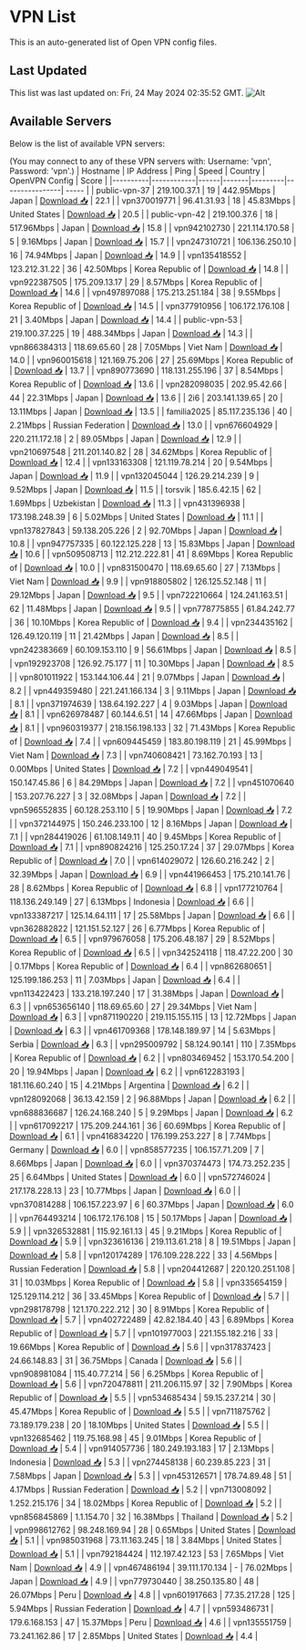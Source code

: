 # VPN List

This is an auto-generated list of Open VPN config files.

## Last Updated

This list was last updated on: Fri, 24 May 2024 02:35:52 GMT.
![Alt](https://repobeats.axiom.co/api/embed/186b98318ef1479477931607c1ad7d823f12451f.svg "Repobeats analytics image")

## Available Servers

Below is the list of available VPN servers:

(You may connect to any of these VPN servers with: Username: 'vpn', Password: 'vpn'.)
| Hostname | IP Address | Ping | Speed | Country | OpenVPN Config | Score |
|----------|------------|------|-------|---------|----------------| ----- |
| public-vpn-37 | 219.100.37.1 | 19 | 442.95Mbps | Japan | [Download 📥](./configs/server_0_JP.ovpn) | 22.1 |
| vpn370019771 | 96.41.31.93 | 18 | 45.83Mbps | United States | [Download 📥](./configs/server_1_US.ovpn) | 20.5 |
| public-vpn-42 | 219.100.37.6 | 18 | 517.96Mbps | Japan | [Download 📥](./configs/server_2_JP.ovpn) | 15.8 |
| vpn942102730 | 221.114.170.58 | 5 | 9.16Mbps | Japan | [Download 📥](./configs/server_3_JP.ovpn) | 15.7 |
| vpn247310721 | 106.136.250.10 | 16 | 74.94Mbps | Japan | [Download 📥](./configs/server_4_JP.ovpn) | 14.9 |
| vpn135418552 | 123.212.31.22 | 36 | 42.50Mbps | Korea Republic of | [Download 📥](./configs/server_5_KR.ovpn) | 14.8 |
| vpn922387505 | 175.209.13.17 | 29 | 8.57Mbps | Korea Republic of | [Download 📥](./configs/server_6_KR.ovpn) | 14.6 |
| vpn497897088 | 175.213.251.184 | 38 | 9.55Mbps | Korea Republic of | [Download 📥](./configs/server_7_KR.ovpn) | 14.5 |
| vpn377910956 | 106.172.176.108 | 21 | 3.40Mbps | Japan | [Download 📥](./configs/server_8_JP.ovpn) | 14.4 |
| public-vpn-53 | 219.100.37.225 | 19 | 488.34Mbps | Japan | [Download 📥](./configs/server_9_JP.ovpn) | 14.3 |
| vpn866384313 | 118.69.65.60 | 28 | 7.05Mbps | Viet Nam | [Download 📥](./configs/server_10_VN.ovpn) | 14.0 |
| vpn960015618 | 121.169.75.206 | 27 | 25.69Mbps | Korea Republic of | [Download 📥](./configs/server_11_KR.ovpn) | 13.7 |
| vpn890773690 | 118.131.255.196 | 37 | 8.54Mbps | Korea Republic of | [Download 📥](./configs/server_12_KR.ovpn) | 13.6 |
| vpn282098035 | 202.95.42.66 | 44 | 22.31Mbps | Japan | [Download 📥](./configs/server_13_JP.ovpn) | 13.6 |
| 2i6 | 203.141.139.65 | 20 | 13.11Mbps | Japan | [Download 📥](./configs/server_14_JP.ovpn) | 13.5 |
| familia2025 | 85.117.235.136 | 40 | 2.21Mbps | Russian Federation | [Download 📥](./configs/server_15_RU.ovpn) | 13.0 |
| vpn676604929 | 220.211.172.18 | 2 | 89.05Mbps | Japan | [Download 📥](./configs/server_16_JP.ovpn) | 12.9 |
| vpn210697548 | 211.201.140.82 | 28 | 34.62Mbps | Korea Republic of | [Download 📥](./configs/server_17_KR.ovpn) | 12.4 |
| vpn133163308 | 121.119.78.214 | 20 | 9.54Mbps | Japan | [Download 📥](./configs/server_18_JP.ovpn) | 11.9 |
| vpn132045044 | 126.29.214.239 | 9 | 9.52Mbps | Japan | [Download 📥](./configs/server_19_JP.ovpn) | 11.5 |
| torsvik | 185.6.42.15 | 62 | 1.69Mbps | Uzbekistan | [Download 📥](./configs/server_20_UZ.ovpn) | 11.3 |
| vpn431396938 | 173.198.248.39 | 6 | 5.02Mbps | United States | [Download 📥](./configs/server_21_US.ovpn) | 11.1 |
| vpn137827843 | 59.138.205.226 | 2 | 92.70Mbps | Japan | [Download 📥](./configs/server_22_JP.ovpn) | 10.8 |
| vpn947757335 | 60.122.125.228 | 13 | 15.83Mbps | Japan | [Download 📥](./configs/server_23_JP.ovpn) | 10.6 |
| vpn509508713 | 112.212.222.81 | 41 | 8.69Mbps | Korea Republic of | [Download 📥](./configs/server_24_KR.ovpn) | 10.0 |
| vpn831500470 | 118.69.65.60 | 27 | 7.13Mbps | Viet Nam | [Download 📥](./configs/server_25_VN.ovpn) | 9.9 |
| vpn918805802 | 126.125.52.148 | 11 | 29.12Mbps | Japan | [Download 📥](./configs/server_26_JP.ovpn) | 9.5 |
| vpn722210664 | 124.241.163.51 | 62 | 11.48Mbps | Japan | [Download 📥](./configs/server_27_JP.ovpn) | 9.5 |
| vpn778775855 | 61.84.242.77 | 36 | 10.10Mbps | Korea Republic of | [Download 📥](./configs/server_28_KR.ovpn) | 9.4 |
| vpn234435162 | 126.49.120.119 | 11 | 21.42Mbps | Japan | [Download 📥](./configs/server_29_JP.ovpn) | 8.5 |
| vpn242383669 | 60.109.153.110 | 9 | 56.61Mbps | Japan | [Download 📥](./configs/server_30_JP.ovpn) | 8.5 |
| vpn192923708 | 126.92.75.177 | 11 | 10.30Mbps | Japan | [Download 📥](./configs/server_31_JP.ovpn) | 8.5 |
| vpn801011922 | 153.144.106.44 | 21 | 9.07Mbps | Japan | [Download 📥](./configs/server_32_JP.ovpn) | 8.2 |
| vpn449359480 | 221.241.166.134 | 3 | 9.11Mbps | Japan | [Download 📥](./configs/server_33_JP.ovpn) | 8.1 |
| vpn371974639 | 138.64.192.227 | 4 | 9.03Mbps | Japan | [Download 📥](./configs/server_34_JP.ovpn) | 8.1 |
| vpn626978487 | 60.144.6.51 | 14 | 47.66Mbps | Japan | [Download 📥](./configs/server_35_JP.ovpn) | 8.1 |
| vpn960319377 | 218.156.198.133 | 32 | 71.43Mbps | Korea Republic of | [Download 📥](./configs/server_36_KR.ovpn) | 7.4 |
| vpn609445459 | 183.80.198.119 | 21 | 45.99Mbps | Viet Nam | [Download 📥](./configs/server_37_VN.ovpn) | 7.3 |
| vpn740608421 | 73.162.70.193 | 13 | 0.00Mbps | United States | [Download 📥](./configs/server_38_US.ovpn) | 7.2 |
| vpn449049541 | 150.147.45.86 | 6 | 84.29Mbps | Japan | [Download 📥](./configs/server_39_JP.ovpn) | 7.2 |
| vpn451070640 | 153.207.76.227 | 3 | 32.08Mbps | Japan | [Download 📥](./configs/server_40_JP.ovpn) | 7.2 |
| vpn596552835 | 60.128.253.110 | 5 | 19.90Mbps | Japan | [Download 📥](./configs/server_41_JP.ovpn) | 7.2 |
| vpn372144975 | 150.246.233.100 | 12 | 8.16Mbps | Japan | [Download 📥](./configs/server_42_JP.ovpn) | 7.1 |
| vpn284419026 | 61.108.149.11 | 40 | 9.45Mbps | Korea Republic of | [Download 📥](./configs/server_43_KR.ovpn) | 7.1 |
| vpn890824216 | 125.250.17.24 | 37 | 29.07Mbps | Korea Republic of | [Download 📥](./configs/server_44_KR.ovpn) | 7.0 |
| vpn614029072 | 126.60.216.242 | 2 | 32.39Mbps | Japan | [Download 📥](./configs/server_45_JP.ovpn) | 6.9 |
| vpn441966453 | 175.210.141.76 | 28 | 8.62Mbps | Korea Republic of | [Download 📥](./configs/server_46_KR.ovpn) | 6.8 |
| vpn177210764 | 118.136.249.149 | 27 | 6.13Mbps | Indonesia | [Download 📥](./configs/server_47_ID.ovpn) | 6.6 |
| vpn133387217 | 125.14.64.111 | 17 | 25.58Mbps | Japan | [Download 📥](./configs/server_48_JP.ovpn) | 6.6 |
| vpn362882822 | 121.151.52.127 | 26 | 6.77Mbps | Korea Republic of | [Download 📥](./configs/server_49_KR.ovpn) | 6.5 |
| vpn979676058 | 175.206.48.187 | 29 | 8.52Mbps | Korea Republic of | [Download 📥](./configs/server_50_KR.ovpn) | 6.5 |
| vpn342524118 | 118.47.22.200 | 30 | 0.17Mbps | Korea Republic of | [Download 📥](./configs/server_51_KR.ovpn) | 6.4 |
| vpn862680651 | 125.199.186.253 | 11 | 7.03Mbps | Japan | [Download 📥](./configs/server_52_JP.ovpn) | 6.4 |
| vpn113422423 | 133.218.197.240 | 17 | 31.38Mbps | Japan | [Download 📥](./configs/server_53_JP.ovpn) | 6.3 |
| vpn653656140 | 118.69.65.60 | 27 | 29.34Mbps | Viet Nam | [Download 📥](./configs/server_54_VN.ovpn) | 6.3 |
| vpn871190220 | 219.115.155.115 | 13 | 12.72Mbps | Japan | [Download 📥](./configs/server_55_JP.ovpn) | 6.3 |
| vpn461709368 | 178.148.189.97 | 14 | 5.63Mbps | Serbia | [Download 📥](./configs/server_56_RS.ovpn) | 6.3 |
| vpn295009792 | 58.124.90.141 | 110 | 7.35Mbps | Korea Republic of | [Download 📥](./configs/server_57_KR.ovpn) | 6.2 |
| vpn803469452 | 153.170.54.200 | 20 | 19.94Mbps | Japan | [Download 📥](./configs/server_58_JP.ovpn) | 6.2 |
| vpn612283193 | 181.116.60.240 | 15 | 4.21Mbps | Argentina | [Download 📥](./configs/server_59_AR.ovpn) | 6.2 |
| vpn128092068 | 36.13.42.159 | 2 | 96.88Mbps | Japan | [Download 📥](./configs/server_60_JP.ovpn) | 6.2 |
| vpn688836687 | 126.24.168.240 | 5 | 9.29Mbps | Japan | [Download 📥](./configs/server_61_JP.ovpn) | 6.2 |
| vpn617092217 | 175.209.244.161 | 36 | 60.69Mbps | Korea Republic of | [Download 📥](./configs/server_62_KR.ovpn) | 6.1 |
| vpn416834220 | 176.199.253.227 | 8 | 7.74Mbps | Germany | [Download 📥](./configs/server_63_DE.ovpn) | 6.0 |
| vpn858577235 | 106.157.71.209 | 7 | 8.66Mbps | Japan | [Download 📥](./configs/server_64_JP.ovpn) | 6.0 |
| vpn370374473 | 174.73.252.235 | 25 | 6.64Mbps | United States | [Download 📥](./configs/server_65_US.ovpn) | 6.0 |
| vpn572746024 | 217.178.228.13 | 23 | 10.77Mbps | Japan | [Download 📥](./configs/server_66_JP.ovpn) | 6.0 |
| vpn370814288 | 106.157.223.97 | 6 | 60.37Mbps | Japan | [Download 📥](./configs/server_67_JP.ovpn) | 6.0 |
| vpn764493214 | 106.172.176.108 | 15 | 50.17Mbps | Japan | [Download 📥](./configs/server_68_JP.ovpn) | 5.9 |
| vpn326532881 | 115.92.161.13 | 45 | 9.21Mbps | Korea Republic of | [Download 📥](./configs/server_69_KR.ovpn) | 5.9 |
| vpn323616136 | 219.113.61.218 | 8 | 19.51Mbps | Japan | [Download 📥](./configs/server_70_JP.ovpn) | 5.8 |
| vpn120174289 | 176.109.228.222 | 33 | 4.56Mbps | Russian Federation | [Download 📥](./configs/server_71_RU.ovpn) | 5.8 |
| vpn204412687 | 220.120.251.108 | 31 | 10.03Mbps | Korea Republic of | [Download 📥](./configs/server_72_KR.ovpn) | 5.8 |
| vpn335654159 | 125.129.114.212 | 36 | 33.45Mbps | Korea Republic of | [Download 📥](./configs/server_73_KR.ovpn) | 5.7 |
| vpn298178798 | 121.170.222.212 | 30 | 8.91Mbps | Korea Republic of | [Download 📥](./configs/server_74_KR.ovpn) | 5.7 |
| vpn402722489 | 42.82.184.40 | 43 | 6.89Mbps | Korea Republic of | [Download 📥](./configs/server_75_KR.ovpn) | 5.7 |
| vpn101977003 | 221.155.182.216 | 33 | 19.66Mbps | Korea Republic of | [Download 📥](./configs/server_76_KR.ovpn) | 5.6 |
| vpn317837423 | 24.66.148.83 | 31 | 36.75Mbps | Canada | [Download 📥](./configs/server_77_CA.ovpn) | 5.6 |
| vpn908981084 | 115.40.77.214 | 56 | 6.25Mbps | Korea Republic of | [Download 📥](./configs/server_78_KR.ovpn) | 5.6 |
| vpn720478811 | 211.206.115.97 | 32 | 7.90Mbps | Korea Republic of | [Download 📥](./configs/server_79_KR.ovpn) | 5.5 |
| vpn534685434 | 59.15.237.214 | 30 | 45.47Mbps | Korea Republic of | [Download 📥](./configs/server_80_KR.ovpn) | 5.5 |
| vpn711875762 | 73.189.179.238 | 20 | 18.10Mbps | United States | [Download 📥](./configs/server_81_US.ovpn) | 5.5 |
| vpn132685462 | 119.75.168.98 | 45 | 9.01Mbps | Korea Republic of | [Download 📥](./configs/server_82_KR.ovpn) | 5.4 |
| vpn914057736 | 180.249.193.183 | 17 | 2.13Mbps | Indonesia | [Download 📥](./configs/server_83_ID.ovpn) | 5.3 |
| vpn274458138 | 60.239.85.223 | 31 | 7.58Mbps | Japan | [Download 📥](./configs/server_84_JP.ovpn) | 5.3 |
| vpn453126571 | 178.74.89.48 | 51 | 4.17Mbps | Russian Federation | [Download 📥](./configs/server_85_RU.ovpn) | 5.2 |
| vpn713008092 | 1.252.215.176 | 34 | 18.02Mbps | Korea Republic of | [Download 📥](./configs/server_86_KR.ovpn) | 5.2 |
| vpn856845869 | 1.1.154.70 | 32 | 16.38Mbps | Thailand | [Download 📥](./configs/server_87_TH.ovpn) | 5.2 |
| vpn998612762 | 98.248.169.94 | 28 | 0.65Mbps | United States | [Download 📥](./configs/server_88_US.ovpn) | 5.1 |
| vpn985031968 | 73.11.163.245 | 18 | 3.84Mbps | United States | [Download 📥](./configs/server_89_US.ovpn) | 5.1 |
| vpn792184424 | 112.197.42.123 | 53 | 7.65Mbps | Viet Nam | [Download 📥](./configs/server_90_VN.ovpn) | 4.9 |
| vpn467486194 | 39.111.170.134 | - | 76.02Mbps | Japan | [Download 📥](./configs/server_91_JP.ovpn) | 4.9 |
| vpn779730440 | 38.250.135.80 | 48 | 26.07Mbps | Peru | [Download 📥](./configs/server_92_PE.ovpn) | 4.8 |
| vpn601917663 | 77.35.217.28 | 125 | 5.94Mbps | Russian Federation | [Download 📥](./configs/server_93_RU.ovpn) | 4.7 |
| vpn593486731 | 179.6.168.153 | 47 | 15.37Mbps | Peru | [Download 📥](./configs/server_94_PE.ovpn) | 4.6 |
| vpn135551759 | 73.241.162.86 | 17 | 2.85Mbps | United States | [Download 📥](./configs/server_95_US.ovpn) | 4.4 |
